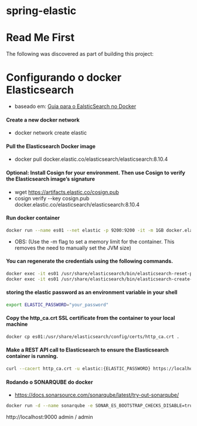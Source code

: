# spring-elastic
# Read Me First
The following was discovered as part of building this project:

# Configurando o docker Elasticsearch
* baseado em: [Guia para o EalsticSearch no Docker](https://www.elastic.co/guide/en/elasticsearch/reference/current/docker.html#docker-cli-run-prod-mode)

#### Create a new docker network
* docker network create elastic

#### Pull the Elasticsearch Docker image
* docker pull docker.elastic.co/elasticsearch/elasticsearch:8.10.4

#### Optional: Install Cosign for your environment. Then use Cosign to verify the Elasticsearch image’s signature
* wget https://artifacts.elastic.co/cosign.pub
* cosign verify --key cosign.pub docker.elastic.co/elasticsearch/elasticsearch:8.10.4

#### Run docker container
```sh
docker run --name es01 --net elastic -p 9200:9200 -it -m 1GB docker.elastic.co/elasticsearch/elasticsearch:8.10.4
```
* OBS: (Use the -m flag to set a memory limit for the container. This removes the need to manually set the JVM size)

####  You can regenerate the credentials using the following commands.
```sh
docker exec -it es01 /usr/share/elasticsearch/bin/elasticsearch-reset-password -u elastic
docker exec -it es01 /usr/share/elasticsearch/bin/elasticsearch-create-enrollment-token -s kibana
```

#### storing the elastic password as an environment variable in your shell
```sh
export ELASTIC_PASSWORD="your_password"
```

#### Copy the http_ca.crt SSL certificate from the container to your local machine
```sh
docker cp es01:/usr/share/elasticsearch/config/certs/http_ca.crt .
```

#### Make a REST API call to Elasticsearch to ensure the Elasticsearch container is running.
```sh
curl --cacert http_ca.crt -u elastic:{ELASTIC_PASSWORD} https://localhost:9200
```

#### Rodando o SONARQUBE do docker
* https://docs.sonarsource.com/sonarqube/latest/try-out-sonarqube/

```sh
docker run -d --name sonarqube -e SONAR_ES_BOOTSTRAP_CHECKS_DISABLE=true -p 9000:9000 sonarqube:latest
```
http://localhost:9000
admin / admin

